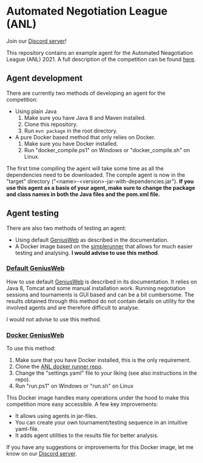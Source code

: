 # Automated Negotiation League (ANL)
Join our [Discord server](https://discord.gg/qvXK3DJTuz)!

This repository contains an example agent for the Automated Neagotiation League (ANL) 2021. A full description of the competition can be found [here](http://web.tuat.ac.jp/~katfuji/ANAC2021/genius.html).


## Agent development
There are currently two methods of developing an agent for the competition:
- Using plain Java
    1. Make sure you have Java 8 and Maven installed.
    2. Clone this repository.
    3. Run `mvn package` in the root directory.
- A pure Docker based method that only relies on Docker.
    1. Make sure you have Docker installed.
    2. Run "docker_compile.ps1" on Windows or "docker_compile.sh" on Linux.

The first time compiling the agent will take some time as all the dependencies need to be downloaded. The compile agent is now in the "target" directory ("\<name>-\<version>-jar-with-dependencies.jar"). **If you use this agent as a basis of your agent, make sure to change the package and class names in both the Java files and the pom.xml file.**

## Agent testing
There are also two methods of testing an agent:
- Using default [GeniusWeb](https://tracinsy.ewi.tudelft.nl/pubtrac/GeniusWeb) as described in the documentation. 
- A Docker image based on the [simplerunner](https://tracinsy.ewi.tudelft.nl/pubtrac/GeniusWeb#Stand-aloneRunning) that allows for much easier testing and analysing. **I would advise to use this method**. 

### [Default GeniusWeb](https://tracinsy.ewi.tudelft.nl/pubtrac/GeniusWeb)
How to use default [GeniusWeb](https://tracinsy.ewi.tudelft.nl/pubtrac/GeniusWeb) is described in its documentation. It relies on Java 8, Tomcat and some manual installation work. Running negotiation sessions and tournaments is GUI based and can be a bit cumbersome. The results obtained through this method do not contain details on utility for the involved agents and are therefore difficult to analyse.

I would not advise to use this method.

### [Docker GeniusWeb](https://github.com/brenting/ANL-2021-docker-runner)
To use this method:
1. Make sure that you have Docker installed, this is the only requirement.
2. Clone the [ANL docker runner repo](https://github.com/brenting/ANL-2021-docker-runner).
3. Change the "settings.yaml" file to your liking (see also instructions in the repo).
4. Run "run.ps1" on Windows or "run.sh" on Linux


This Docker image handles many operations under the hood to make this competition more easy accessible. A few key improvements:
- It allows using agents in jar-files.
- You can create your own tournament/testing sequence in an intuitive yaml-file.
- It adds agent utilities to the results file for better analysis.

If you have any suggestions or improvements for this Docker image, let me know on our [Discord server](https://discord.gg/qvXK3DJTuz).